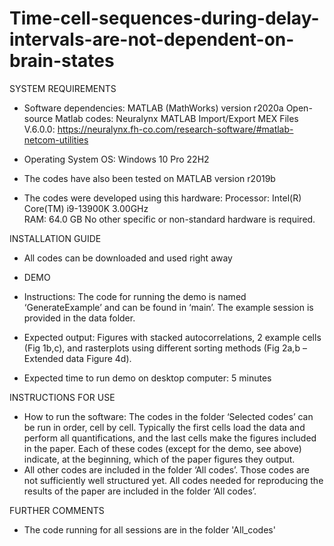 # Time-cell-sequences-during-delay-intervals-are-not-dependent-on-brain-states

SYSTEM REQUIREMENTS 
- Software dependencies:
MATLAB (MathWorks) version r2020a
Open-source Matlab codes:
Neuralynx MATLAB Import/Export MEX Files V.6.0.0: https://neuralynx.fh-co.com/research-software/#matlab-netcom-utilities

- Operating System
OS: Windows 10 Pro 22H2
- The codes have also been tested on MATLAB version r2019b 
- The codes were developed using this hardware:
Processor: Intel(R) Core(TM) i9-13900K 3.00GHz   
RAM: 64.0 GB 
No other specific or non-standard hardware is required.

INSTALLATION GUIDE
- All codes can be downloaded and used right away

- DEMO
- Instructions: The code for running the demo is named ‘GenerateExample’ and can be found in ‘main’. The example session is provided in the data folder.
- Expected output: Figures with stacked autocorrelations, 2 example cells (Fig 1b,c), and rasterplots using different sorting methods (Fig 2a,b – Extended data Figure 4d).
- Expected time to run demo on desktop computer: 5 minutes

INSTRUCTIONS FOR USE
- How to run the software: The codes in the folder ‘Selected codes’ can be run in order, cell by cell. Typically the first cells load the data and perform all quantifications, and the last cells make the figures included in the paper. Each of these codes (except for the demo, see above) indicate, at the beginning, which of the paper figures they output. 
- All other codes are included in the folder ‘All codes’. Those codes are not sufficiently well structured yet. All codes needed for reproducing the results of the paper are included in the folder ‘All codes’.

FURTHER COMMENTS
- The code running for all sessions are in the folder 'All_codes'
